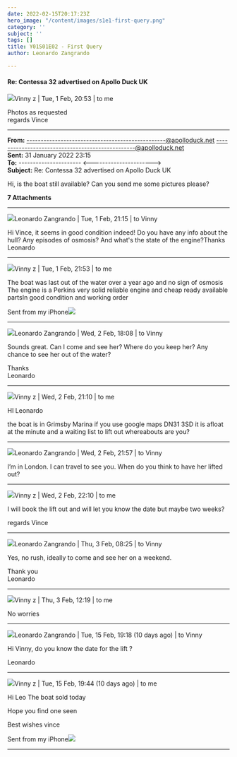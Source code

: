 ```yaml
---
date: 2022-02-15T20:17:23Z
hero_image: "/content/images/s1e1-first-query.png"
category: ''
subject: ''
tags: []
title: Y01S01E02 - First Query
author: Leonardo Zangrando

---
```

#### Re: Contessa 32 advertised on Apollo Duck UK

![](https://ssl.gstatic.com/ui/v1/icons/mail/profile_mask2.png)Vinny z | Tue, 1 Feb, 20:53 | to me 

Photos as requested  
regards Vince

***

**From:** -------------------------------------------------@apolloduck.net [-------------------------------------------------@apolloduck.net](mailto:-------------------------------------------------@apolloduck.net)  
**Sent:** 31 January 2022 23:15  
**To:** ---------------------- <---------------------->  
**Subject:** Re: Contessa 32 advertised on Apollo Duck UK

Hi, is the boat still available? Can you send me some pictures please?

**7 Attachments**

***

![](https://lh3.googleusercontent.com/a-/AOh14GiAdC_mS2AkMJCOm5s9bm6wQnBz-w0UMj4j_RN_M5U=s40)Leonardo Zangrando | Tue, 1 Feb, 21:15 | to Vinny 

Hi Vince, it seems in good condition indeed! Do you have any info about the hull? Any episodes of osmosis? And what's the state of the engine?Thanks  
Leonardo

***

![](https://ssl.gstatic.com/ui/v1/icons/mail/profile_mask2.png)Vinny z | Tue, 1 Feb, 21:53 | to me 

The boat was last out of the water over a year ago and no sign of osmosis The engine is a Perkins very solid reliable engine and cheap ready available partsIn good condition and working order

Sent from my iPhone![](https://ssl.gstatic.com/ui/v1/icons/mail/images/cleardot.gif)

***

![](https://lh3.googleusercontent.com/a-/AOh14GiAdC_mS2AkMJCOm5s9bm6wQnBz-w0UMj4j_RN_M5U=s40)Leonardo Zangrando | Wed, 2 Feb, 18:08 | to Vinny 

Sounds great. Can I come and see her? Where do you keep her? Any chance to see her out of the water?

Thanks  
Leonardo

***

![](https://ssl.gstatic.com/ui/v1/icons/mail/profile_mask2.png)Vinny z | Wed, 2 Feb, 21:10 | to me 

HI Leonardo

the boat is in Grimsby Marina if you use google maps DN31 3SD it is afloat at the minute and a waiting list to lift out whereabouts are you?

***

![](https://lh3.googleusercontent.com/a-/AOh14GiAdC_mS2AkMJCOm5s9bm6wQnBz-w0UMj4j_RN_M5U=s40)Leonardo Zangrando | Wed, 2 Feb, 21:57 | to Vinny 

I’m in London. I can travel to see you. When do you think to have her lifted out?

***

![](https://ssl.gstatic.com/ui/v1/icons/mail/profile_mask2.png)Vinny z | Wed, 2 Feb, 22:10 | to me

I will book the lift out and will let you know the date but maybe two weeks?

regards Vince

***

![](https://lh3.googleusercontent.com/a-/AOh14GiAdC_mS2AkMJCOm5s9bm6wQnBz-w0UMj4j_RN_M5U=s40)Leonardo Zangrando | Thu, 3 Feb, 08:25 | to Vinny

Yes, no rush, ideally to come and see her on a weekend.

Thank you  
Leonardo

***

![](https://ssl.gstatic.com/ui/v1/icons/mail/profile_mask2.png)Vinny z | Thu, 3 Feb, 12:19 | to me 

No worries

***

![](https://lh3.googleusercontent.com/a-/AOh14GiAdC_mS2AkMJCOm5s9bm6wQnBz-w0UMj4j_RN_M5U=s40)Leonardo Zangrando | Tue, 15 Feb, 19:18 (10 days ago) | to Vinny

Hi Vinny, do you know the date for the lift ?

Leonardo

***

![](https://ssl.gstatic.com/ui/v1/icons/mail/profile_mask2.png)Vinny z | Tue, 15 Feb, 19:44 (10 days ago) | to me

Hi Leo The boat sold today

Hope you find one seen

Best wishes vince

Sent from my iPhone![](https://ssl.gstatic.com/ui/v1/icons/mail/images/cleardot.gif)

***